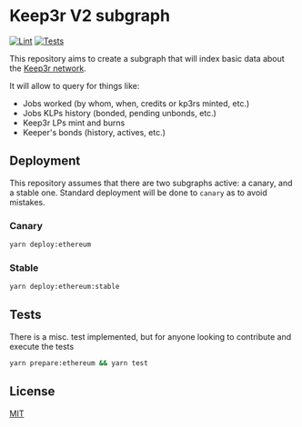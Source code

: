 # Keep3r V2 subgraph

[![Lint](https://github.com/keep3r-network/keep3r-subgraph/actions/workflows/lint.yml/badge.svg)](https://github.com/keep3r-network/keep3r-subgraph/actions/workflows/lint.yml)
[![Tests](https://github.com/keep3r-network/keep3r-subgraph/actions/workflows/tests.yml/badge.svg)](https://github.com/keep3r-network/keep3r-subgraph/actions/workflows/tests.yml)

This repository aims to create a subgraph that will index basic data about the [Keep3r network](https://keep3r.network/).

It will allow to query for things like:

- Jobs worked (by whom, when, credits or kp3rs minted, etc.)
- Jobs KLPs history (bonded, pending unbonds, etc.)
- Keep3r LPs mint and burns
- Keeper's bonds (history, actives, etc.)

## Deployment

This repository assumes that there are two subgraphs active: a canary, and a stable one. Standard deployment will be done to `canary` as to avoid mistakes.

### Canary

```bash
yarn deploy:ethereum
```

### Stable

```bash
yarn deploy:ethereum:stable
```

## Tests

There is a misc. test implemented, but for anyone looking to contribute and execute the tests

```bash
yarn prepare:ethereum && yarn test
```

## License

[MIT](https://choosealicense.com/licenses/mit/)
